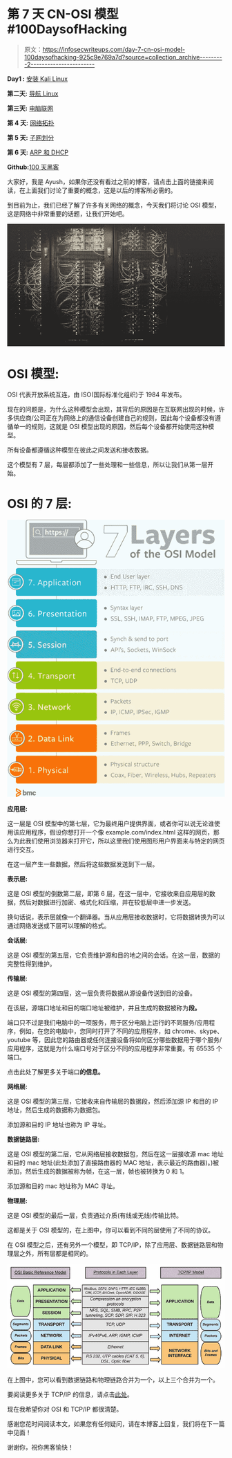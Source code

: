 # 第 7 天 CN-OSI 模型#100DaysofHacking

> 原文：<https://infosecwriteups.com/day-7-cn-osi-model-100daysofhacking-925c9e769a7d?source=collection_archive---------2----------------------->

**Day1 :** [安装 Kali Linux](/day-1-installing-kali-linux-100daysofhacking-eeb5954e0837)

**第二天:** [导航 Linux](https://3xabyt3.medium.com/day2-navigating-linux-100daysofhacking-44130f5983bf?source=user_profile---------0-------------------------------)

**第三天:** [电脑联网](/day3-computer-networks-100daysofhacking-1f9734b80313)

**第 4 天:** [网络拓扑](/day-4-cn-network-topologies-100daysofhacking-d01377674623)

**第 5 天:** [子网划分](https://3xabyt3.medium.com/day5-cn-subnetting-100daysofhacking-893346306e0d)

**第 6 天:** [ARP 和 DHCP](https://3xabyt3.medium.com/day6-cn-arp-and-dhcp-protocol-100daysofhacking-2eae786dc97b)

**Github:**[100 天黑客](https://github.com/ayush098-hub/100DaysofHacking)

大家好，我是 Ayush，如果你还没有看过之前的博客，请点击上面的链接来阅读，在上面我们讨论了重要的概念，这是以后的博客所必需的。

到目前为止，我们已经了解了许多有关网络的概念，今天我们将讨论 OSI 模型，这是网络中非常重要的话题，让我们开始吧。

![](img/647fddcbb48cfd4cafa0ef103727a9ce.png)

# OSI 模型:

OSI 代表开放系统互连，由 ISO(国际标准化组织)于 1984 年发布。

现在的问题是，为什么这种模型会出现，其背后的原因是在互联网出现的时候，许多供应商/公司正在为网络上的通信设备创建自己的规则，因此每个设备都没有遵循单一的规则，这就是 OSI 模型出现的原因，然后每个设备都开始使用这种模型。

所有设备都遵循这种模型在彼此之间发送和接收数据。

这个模型有 7 层，每层都添加了一些处理和一些信息，所以让我们从第一层开始。

# OSI 的 7 层:

![](img/29aa279a96634a4e15f6c244992bd5c1.png)

**应用层:**

这一层是 OSI 模型中的第七层，它为最终用户提供界面，或者你可以说无论谁使用该应用程序，假设你想打开一个像 example.com/index.html 这样的网页，那么为此我们使用浏览器来打开它，所以这里我们使用图形用户界面来与特定的网页进行交互。

在这一层产生一些数据，然后将这些数据发送到下一层。

**表示层:**

这是 OSI 模型的倒数第二层，即第 6 层，在这一层中，它接收来自应用层的数据，然后对数据进行加密、格式化和压缩，并在较低层中进一步发送。

换句话说，表示层就像一个翻译器。当从应用层接收数据时，它将数据转换为可以通过网络发送或下层可以理解的格式。

**会话层:**

这是 OSI 模型的第五层，它负责维护源和目的地之间的会话。在这一层，数据的完整性得到维护。

**传输层:**

这是 OSI 模型的第四层，这一层负责将数据从源设备传送到目的设备。

在该层，源端口地址和目的端口地址被维护，并且生成的数据被称为**段。**

端口只不过是我们电脑中的一项服务，用于区分电脑上运行的不同服务/应用程序，例如，在您的电脑中，您同时打开了不同的应用程序，如 chrome、skype、youtube 等，因此您的路由器或任何连接设备将如何区分哪些数据用于哪个服务/应用程序，这就是为什么端口号对于区分不同的应用程序非常重要。有 65535 个端口。

点击此处了解更多关于端口**的信息。**

**网络层:**

这是 OSI 模型的第三层，它接收来自传输层的数据段，然后添加源 IP 和目的 IP 地址，然后生成的数据称为数据包。

添加源和目的 IP 地址也称为 IP 寻址。

**数据链路层:**

这是 OSI 模型的第二层，它从网络层接收数据包，然后在这一层接收源 mac 地址和目的 mac 地址(此处添加了直接路由器的 MAC 地址，表示最近的路由器)。)被添加，然后生成的数据被称为帧，在这一层，帧也被转换为 0 和 1。

添加源和目的 mac 地址称为 MAC 寻址。

**物理层:**

这是 OSI 模型的最后一层，负责通过介质(有线或无线)传输比特。

这都是关于 OSI 模型的，在上图中，你可以看到不同的层使用了不同的协议。

在 OSI 模型之后，还有另外一个模型，即 TCP/IP，除了应用层、数据链路层和物理层之外，所有层都是相同的。

![](img/2ebf33205c3f6aca301a827a2d67bbd1.png)

在上图中，您可以看到数据链路和物理链路合并为一个，以上三个合并为一个。

要阅读更多关于 TCP/IP 的信息，请点击[此处](/tcp-ip-networking-model-part-2-efcc9de9ad40?source=user_profile---------7-------------------------------)。

现在我希望你对 OSI 和 TCP/IP 都很清楚。

感谢您花时间阅读本文，如果您有任何疑问，请在本博客上回复，我们将在下一篇中见面！

谢谢你，祝你黑客愉快！